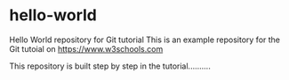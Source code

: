 # hello-world
Hello World repository for Git tutorial
This is an example repository for the Git tutoial on https://www.w3schools.com

This repository is built step by step in the tutorial..........
